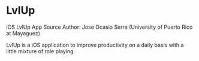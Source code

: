 # LvlUp
iOS LvlUp App Source
Author: Jose Ocasio Serra (University of Puerto Rico at Mayaguez)

LvlUp is a iOS application to improve productivity on a daily basis with a little mixture of role playing.

